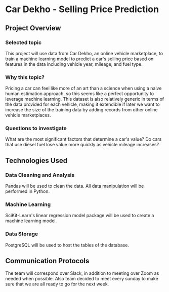 # Car Dekho - Selling Price Prediction
## Project Overview
### Selected topic
This project will use data from Car Dekho, an online vehicle marketplace, to train a machine learning model to predict a car's selling price based on features in the data including vehicle year, mileage, and fuel type.

### Why this topic?
Pricing a car can feel like more of an art than a science when using a naive human estimation approach, so this seems like a perfect opportunity to leverage machine learning. This dataset is also relatively generic in terms of the data provided for each vehicle, making it extendible if later we want to increase the size of the training data by adding records from other online vehicle marketplaces.

### Questions to investigate
What are the most significant factors that determine a car's value? Do cars that use diesel fuel lose value more quickly as vehicle mileage increases?

## Technologies Used
### Data Cleaning and Analysis
Pandas will be used to clean the data. All data manipulation will be performed in Python.

### Machine Learning
SciKit-Learn's linear regression model package will be used to create a machine learning model.

### Data Storage
PostgreSQL will be used to host the tables of the database.

## Communication Protocols
The team will correspond over Slack, in addition to meeting over Zoom as needed when possible. Also team decided to meet every sunday to make sure that we are all ready to go for the next week.

